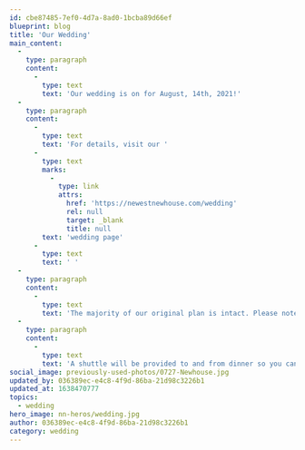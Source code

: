 ```yaml
---
id: cbe87485-7ef0-4d7a-8ad0-1bcba89d66ef
blueprint: blog
title: 'Our Wedding'
main_content:
  -
    type: paragraph
    content:
      -
        type: text
        text: 'Our wedding is on for August, 14th, 2021!'
  -
    type: paragraph
    content:
      -
        type: text
        text: 'For details, visit our '
      -
        type: text
        marks:
          -
            type: link
            attrs:
              href: 'https://newestnewhouse.com/wedding'
              rel: null
              target: _blank
              title: null
        text: 'wedding page'
      -
        type: text
        text: ' '
  -
    type: paragraph
    content:
      -
        type: text
        text: 'The majority of our original plan is intact. Please note due to Hotel Lincoln being fully booked on our date, we are now recommending Claridge House for our guests. '
  -
    type: paragraph
    content:
      -
        type: text
        text: 'A shuttle will be provided to and from dinner so you can park near the conservatory.'
social_image: previously-used-photos/0727-Newhouse.jpg
updated_by: 036389ec-e4c8-4f9d-86ba-21d98c3226b1
updated_at: 1638470777
topics:
  - wedding
hero_image: nn-heros/wedding.jpg
author: 036389ec-e4c8-4f9d-86ba-21d98c3226b1
category: wedding
---
```

